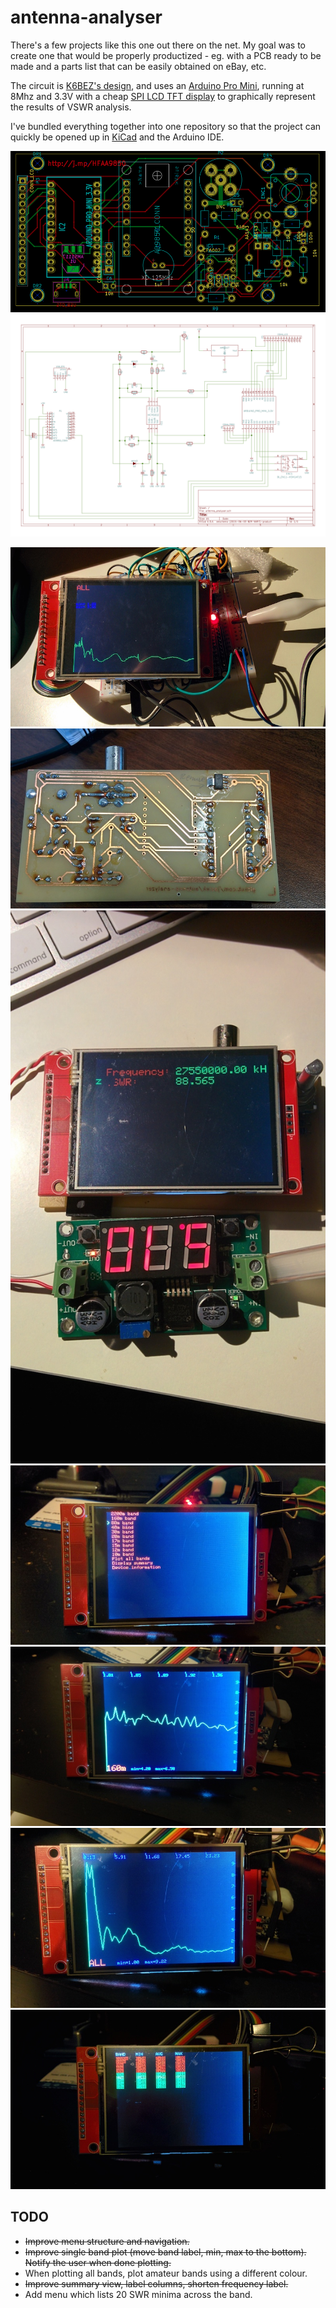 # antenna-analyser

There's a few projects like this one out there on the net. My goal was to create one that would be properly productized - eg.
with a PCB ready to be made and a parts list that can be easily obtained on eBay, etc.

The circuit is [K6BEZ's design](https://sites.google.com/site/k6bezprojects/antenna-analyser), and uses
an [Arduino Pro Mini](https://www.arduino.cc/en/Main/ArduinoBoardProMini), running at 8Mhz and 3.3V with
a cheap [SPI LCD TFT display](http://www.electrodragon.com/product/eds-tft-lcd-lcm-spi-interface-variable1-82-2)
to graphically represent the results of VSWR analysis.

I've bundled everything together into one repository so that the project can quickly be opened up in [KiCad](http://www.kicad-pcb.org/)
and the Arduino IDE.

![](pictures/pcb.png?width=800px)
![Schematic](pictures/schematic.png)

![Prototype](pictures/prototype1.jpg)
![Back of PCB](pictures/prototype2.jpg)
![Assembled Prototype](pictures/prototype3.jpg)
![Main menu](pictures/prototype4.jpg)
![Single band plot](pictures/prototype5.jpg)
![All bands plot](pictures/prototype6.jpg)
![Summary table](pictures/prototype7.jpg)

## TODO

* ~~Improve menu structure and navigation.~~
* ~~Improve single band plot (move band label, min, max to the bottom). Notify the user when done plotting.~~
* When plotting all bands, plot amateur bands using a different colour.
* ~~Improve summary view, label columns, shorten frequency label.~~
* Add menu which lists 20 SWR minima across the band.


